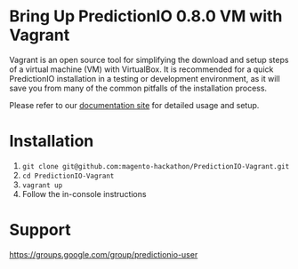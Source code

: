 Bring Up PredictionIO 0.8.0 VM with Vagrant
===========================================

Vagrant is an open source tool for simplifying the download and setup steps of
a virtual machine (VM) with VirtualBox. It is recommended for a quick
PredictionIO installation in a testing or development environment, as it will
save you from many of the common pitfalls of the installation process.

Please refer to our
[documentation site](http://docs.prediction.io/current/installation/install-predictionio-with-virtualbox-vagrant.html)
for detailed usage and setup.

Installation
============
1. ```git clone git@github.com:magento-hackathon/PredictionIO-Vagrant.git```
2. ```cd PredictionIO-Vagrant```
3. ```vagrant up```
4. Follow the in-console instructions

Support
=======

https://groups.google.com/group/predictionio-user
